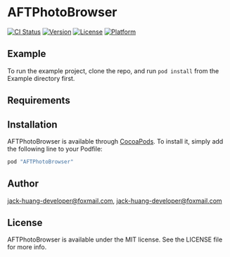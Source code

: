 # AFTPhotoBrowser

[![CI Status](http://img.shields.io/travis/jack-huang-developer@foxmail.com/AFTPhotoBrowser.svg?style=flat)](https://travis-ci.org/jack-huang-developer@foxmail.com/AFTPhotoBrowser)
[![Version](https://img.shields.io/cocoapods/v/AFTPhotoBrowser.svg?style=flat)](http://cocoapods.org/pods/AFTPhotoBrowser)
[![License](https://img.shields.io/cocoapods/l/AFTPhotoBrowser.svg?style=flat)](http://cocoapods.org/pods/AFTPhotoBrowser)
[![Platform](https://img.shields.io/cocoapods/p/AFTPhotoBrowser.svg?style=flat)](http://cocoapods.org/pods/AFTPhotoBrowser)

## Example

To run the example project, clone the repo, and run `pod install` from the Example directory first.

## Requirements

## Installation

AFTPhotoBrowser is available through [CocoaPods](http://cocoapods.org). To install
it, simply add the following line to your Podfile:

```ruby
pod "AFTPhotoBrowser"
```

## Author

jack-huang-developer@foxmail.com, jack-huang-developer@foxmail.com

## License

AFTPhotoBrowser is available under the MIT license. See the LICENSE file for more info.
